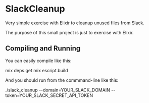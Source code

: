 # SlackCleanup

Very simple exercise with Elixir to cleanup unused files from Slack.

The purpose of this small project is just to exercise with Elixir.

## Compiling and Running

You can easily compile like this:

  mix deps.get
  mix escript.build

And you should run from the commmand-line like this:

  ./slack_cleanup --domain=YOUR_SLACK_DOMAIN --token=YOUR_SLACK_SECRET_API_TOKEN

